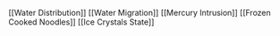 [[Water Distribution]]
[[Water Migration]]
[[Mercury Intrusion]]
[[Frozen Cooked Noodles]]
[[Ice Crystals State]]
